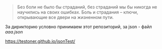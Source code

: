  >Без боли не было бы страданий, 
 >без страданий мы бы никогда не научились на своих ошибках.
 >Боль и страдания – ключи, 
 >открывающие все двери на жизненном пути.
 
 За дирикторию условно принимаем этот репозиторий, за json - файл *aaa.json*
 
 https://testoner.github.io/jsonTest/
